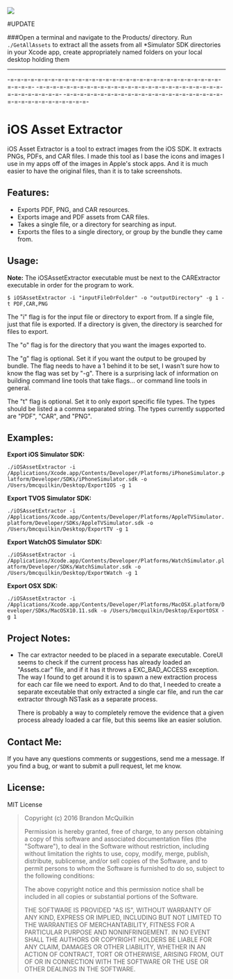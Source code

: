 <img src="https://raw.github.com/Marxon13/iOS-Asset-Extractor/master/ReadmeResources/iOSAssetExtractorBanner.png">

#UPDATE

###Open a terminal and navigate to the Products/ directory. Run `./GetAllAssets` to extract all the assets from all *Simulator SDK directories in your Xcode app, create appropriately named folders on your local desktop holding them

---

-=-=-=-=-=-=-=-=-=-=-=-=-=-=-=-=-=-=-=-=-=-=-=-=-=-=-=-=-=-=-=-=-=-=-=-
-=-=-=-=-=-=-=-=-=-=-=-=-=-=-=-=-=-=-=-=-=-=-=-=-=-=-=-=-=-=-=-=-=-=-=-
-=-=-=-=-=-=-=-=-=-=-=-=-=-=-=-=-=-=-=-=-=-=-=-=-=-=-=-=-=-=-=-=-=-=-=-

iOS Asset Extractor
=============
iOS Asset Extractor is a tool to extract images from the iOS SDK. It extracts PNGs, PDFs, and CAR files. I made this tool as I base the icons and images I use in my apps off of the images in Apple's stock apps. And it is much easier to have the original files, than it is to take screenshots.

Features:
-------------

* Exports PDF, PNG, and CAR resources.
* Exports image and PDF assets from CAR files.
* Takes a single file, or a directory for searching as input.
* Exports the files to a single directory, or group by the bundle they came from.

Usage:
-------------

**Note:** The iOSAssetExtractor executable must be next to the CARExtractor executable in order for the program to work.

```$ iOSAssetExtractor -i "inputFileOrFolder" -o "outputDirectory" -g 1 -t PDF,CAR,PNG```

The "i" flag is for the input file or directory to export from. If a single file, just that file is exported. If a directory is given, the directory is searched for files to export.

The "o" flag is for the directory that you want the images exported to.

The "g" flag is optional. Set it if you want the output to be grouped by bundle. The flag needs to have a 1 behind it to be set, I wasn't sure how to know the flag was set by "-g". There is a surprising lack of information on building command line tools that take flags... or command line tools in general.

The "t" flag is optional. Set it to only export specific file types. The types should be listed a a comma separated string. The types currently supported are "PDF", "CAR", and "PNG".

Examples:
---------

**Export iOS Simulator SDK:**

```./iOSAssetExtractor -i /Applications/Xcode.app/Contents/Developer/Platforms/iPhoneSimulator.platform/Developer/SDKs/iPhoneSimulator.sdk -o /Users/bmcquilkin/Desktop/ExportIOS -g 1```

**Export TVOS Simulator SDK:**

```./iOSAssetExtractor -i /Applications/Xcode.app/Contents/Developer/Platforms/AppleTVSimulator.platform/Developer/SDKs/AppleTVSimulator.sdk -o /Users/bmcquilkin/Desktop/ExportTV -g 1```

**Export WatchOS Simulator SDK:**

```./iOSAssetExtractor -i /Applications/Xcode.app/Contents/Developer/Platforms/WatchSimulator.platform/Developer/SDKs/WatchSimulator.sdk -o /Users/bmcquilkin/Desktop/ExportWatch -g 1```

**Export OSX SDK:**

```./iOSAssetExtractor -i /Applications/Xcode.app/Contents/Developer/Platforms/MacOSX.platform/Developer/SDKs/MacOSX10.11.sdk -o /Users/bmcquilkin/Desktop/ExportOSX -g 1```

Project Notes:
--------

* The car extractor needed to be placed in a separate executable. CoreUI seems to check if the current process has already loaded an "Assets.car" file, and if it has it throws a EXC_BAD_ACCESS exception. The way I found to get around it is to spawn a new extraction process for each car file we need to export. And to do that, I needed to create a separate exceutable that only extracted a single car file, and run the car extractor through NSTask as a separate process.

    There is probably a way to completely remove the evidence that a given process already loaded a car file, but this seems like an easier solution.

Contact Me:
-------------
If you have any questions comments or suggestions, send me a message. If you find a bug, or want to submit a pull request, let me know.

License:
--------
MIT License

> Copyright (c) 2016 Brandon McQuilkin
> 
> Permission is hereby granted, free of charge, to any person obtaining 
>a copy of this software and associated documentation files (the  
>"Software"), to deal in the Software without restriction, including 
>without limitation the rights to use, copy, modify, merge, publish, 
>distribute, sublicense, and/or sell copies of the Software, and to 
>permit persons to whom the Software is furnished to do so, subject to  
>the following conditions:
> 
> The above copyright notice and this permission notice shall be 
>included in all copies or substantial portions of the Software.
> 
> THE SOFTWARE IS PROVIDED "AS IS", WITHOUT WARRANTY OF ANY KIND, 
>EXPRESS OR IMPLIED, INCLUDING BUT NOT LIMITED TO THE WARRANTIES OF 
>MERCHANTABILITY, FITNESS FOR A PARTICULAR PURPOSE AND NONINFRINGEMENT. 
>IN NO EVENT SHALL THE AUTHORS OR COPYRIGHT HOLDERS BE LIABLE FOR ANY 
>CLAIM, DAMAGES OR OTHER LIABILITY, WHETHER IN AN ACTION OF CONTRACT, 
>TORT OR OTHERWISE, ARISING FROM, OUT OF OR IN CONNECTION WITH THE 
>SOFTWARE OR THE USE OR OTHER DEALINGS IN THE SOFTWARE.
